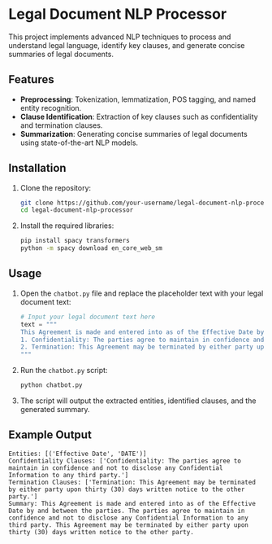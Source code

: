 # Legal Document NLP Processor

This project implements advanced NLP techniques to process and understand legal language, identify key clauses, and generate concise summaries of legal documents.

## Features

- **Preprocessing**: Tokenization, lemmatization, POS tagging, and named entity recognition.
- **Clause Identification**: Extraction of key clauses such as confidentiality and termination clauses.
- **Summarization**: Generating concise summaries of legal documents using state-of-the-art NLP models.

## Installation

1. Clone the repository:

    ```bash
    git clone https://github.com/your-username/legal-document-nlp-processor.git
    cd legal-document-nlp-processor
    ```

2. Install the required libraries:

    ```bash
    pip install spacy transformers
    python -m spacy download en_core_web_sm
    ```

## Usage

1. Open the `chatbot.py` file and replace the placeholder text with your legal document text:

    ```python
    # Input your legal document text here
    text = """
    This Agreement is made and entered into as of the Effective Date by and between the parties. 
    1. Confidentiality: The parties agree to maintain in confidence and not to disclose any Confidential Information to any third party.
    2. Termination: This Agreement may be terminated by either party upon thirty (30) days written notice to the other party.
    """
    ```

2. Run the `chatbot.py` script:

    ```bash
    python chatbot.py
    ```

3. The script will output the extracted entities, identified clauses, and the generated summary.

## Example Output

```plaintext
Entities: [('Effective Date', 'DATE')]
Confidentiality Clauses: ['Confidentiality: The parties agree to maintain in confidence and not to disclose any Confidential Information to any third party.']
Termination Clauses: ['Termination: This Agreement may be terminated by either party upon thirty (30) days written notice to the other party.']
Summary: This Agreement is made and entered into as of the Effective Date by and between the parties. The parties agree to maintain in confidence and not to disclose any Confidential Information to any third party. This Agreement may be terminated by either party upon thirty (30) days written notice to the other party.
